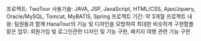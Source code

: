 프로젝트: TwoTour
사용기술: JAVA, JSP, JavaScript, HTML/CSS, Ajax/Jquery, Oracle/MySQL, Tomcat, MyBATIS, Spring
프로젝트 기간: 약 3개월
프로젝트 내용: 팀원들과 함께 HanaTour의 기능 및 디자인을 모방하여 최대한 비슷하게 구현함플
맡은 업무: 회원가임 빛 로그인관련 디자인 및 기능 구현, 패키지 여행 관련 기능 구현
